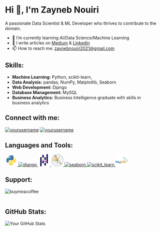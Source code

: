# Hi 👋, I'm Zayneb Nouiri

A passionate Data Scientist & ML Developer who thrives to contribute to the domain.

- 🔭 I’m currently learning AI/Data Science/Machine Learning
- 📝 I write articles on [Medium](https://medium.com/@zaynebnouiri2021) & [LinkedIn](www.linkedin.com/in/zeineb-nouiri)
- 📫 How to reach me: [zaynebnouiri2021@gmail.com](mailto:zaynebnouiri2021@gmail.com)

## Skills:
- **Machine Learning:** Python, scikit-learn, 
- **Data Analysis:** pandas, NumPy, Matplotlib, Seaborn
- **Web Development:** Django
- **Database Management:** MySQL
- **Business Analytics:** Business Intelligence graduate with skills in business analytics

## Connect with me:
<p align="left">
<a href="www.linkedin.com/in/zeineb-nouiri" target="blank"><img align="center" src="https://cdn.jsdelivr.net/npm/simple-icons@v3/icons/linkedin.svg" alt="yourusername" height="30" width="40" /></a>
<a href="https://medium.com/@yourusername" target="blank"><img align="center" src="https://cdn.jsdelivr.net/npm/simple-icons@v3/icons/medium.svg" alt="yourusername" height="30" width="40" /></a>
<!-- Add more social links here -->
</p>

## Languages and Tools:
<p align="left">
<a href="https://www.python.org/" target="_blank"> <img src="https://raw.githubusercontent.com/devicons/devicon/master/icons/python/python-original.svg" alt="python" width="40" height="40"/> </a>
<a href="https://www.djangoproject.com/" target="_blank"> <img src="https://cdn.worldvectorlogo.com/logos/django.svg" alt="django" width="40" height="40"/> </a>
<a href="https://pandas.pydata.org/" target="_blank"> <img src="https://raw.githubusercontent.com/devicons/devicon/master/icons/pandas/pandas-original.svg" alt="pandas" width="40" height="40"/> </a>
<a href="https://matplotlib.org/" target="_blank"> <img src="https://raw.githubusercontent.com/devicons/devicon/master/icons/matplotlib/matplotlib-original.svg" alt="matplotlib" width="40" height="40"/> </a>
<a href="https://seaborn.pydata.org/" target="_blank"> <img src="https://seaborn.pydata.org/_images/logo-mark-lightbg.svg" alt="seaborn" width="40" height="40"/> </a>
<a href="https://scikit-learn.org/" target="_blank"> <img src="https://raw.githubusercontent.com/scikit-learn/scikit-learn/main/doc/logos/scikit-learn-logo.png" alt="scikit_learn" width="40" height="40"/> </a>
<a href="https://www.mysql.com/" target="_blank"> <img src="https://raw.githubusercontent.com/devicons/devicon/master/icons/mysql/mysql-original-wordmark.svg" alt="mysql" width="40" height="40"/> </a>
<!-- Add more languages and tools here -->
</p>

## Support:
<p><a href="buymeacoffee.com/zayneb.n"> <img align="left" src="https://cdn.buymeacoffee.com/buttons/v2/default-yellow.png" height="50" width="210" alt="buymeacoffee" /></a></p><br><br>

## GitHub Stats:
![Your GitHub Stats](https://github-readme-stats.vercel.app/api?username=zayneb-n&show_icons=true)
